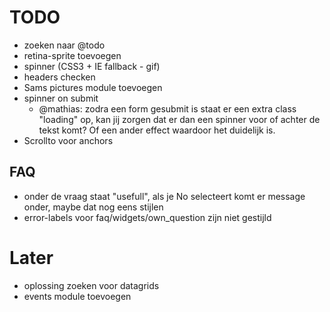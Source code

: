 # TODO
* zoeken naar @todo
* retina-sprite toevoegen
* spinner (CSS3 + IE fallback - gif)
* headers checken
* Sams pictures module toevoegen
* spinner on submit
	* @mathias: zodra een form gesubmit is staat er een extra class "loading" op, kan jij zorgen dat er dan een spinner voor of achter de tekst komt? Of een ander effect waardoor het duidelijk is.
* Scrollto voor anchors

## FAQ
* onder de vraag staat "usefull", als je No selecteert komt er message onder, maybe dat nog eens stijlen
* error-labels voor faq/widgets/own_question zijn niet gestijld

# Later
* oplossing zoeken voor datagrids
* events module toevoegen